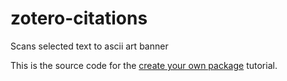 zotero-citations
=========

Scans selected text to ascii art banner

This is the source code for the [create your own package](https://atom.io/docs/latest/your-first-package) tutorial.
